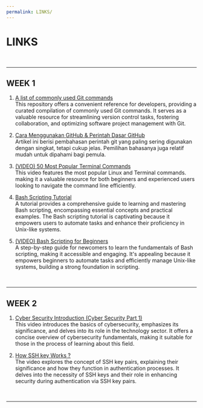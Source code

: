 ```yaml
---
permalink: LINKS/
---
```


# LINKS
<br>
<hr>

## WEEK 1

1. [A list of commonly used Git commands](https://github.com/joshnh/Git-Commands)<br>
This repository offers a convenient reference for developers, providing a curated compilation of commonly used Git commands. It serves as a valuable resource for streamlining version control tasks, fostering collaboration, and optimizing software project management with Git.

2. [Cara Menggunakan GitHub & Perintah Dasar GitHub](https://www.hostinger.co.id/tutorial/cara-menggunakan-github-perintah-dasar-github)<br>
Artikel ini berisi pembahasan perintah git yang paling sering digunakan dengan singkat, tetapi cukup jelas. Pemilihan bahasanya juga relatif mudah untuk dipahami bagi pemula.

3. [(VIDEO) 50 Most Popular Terminal Commands](https://www.youtube.com/watch?v=ZtqBQ68cfJc)<br>
This video features the most popular Linux and Terminal commands. making it a valuable resource for both beginners and experienced users looking to navigate the command line efficiently.

4. [Bash Scripting Tutorial](https://www.javatpoint.com/bash)<br>
A tutorial provides a comprehensive guide to learning and mastering Bash scripting, encompassing essential concepts and practical examples. The Bash scripting tutorial is captivating because it empowers users to automate tasks and enhance their proficiency in Unix-like systems.

5. [(VIDEO) Bash Scripting for Beginners](https://www.youtube.com/watch?v=tK9Oc6AEnR4)<br>
A step-by-step guide for newcomers to learn the fundamentals of Bash scripting, making it accessible and engaging. It's appealing because it empowers beginners to automate tasks and efficiently manage Unix-like systems, building a strong foundation in scripting.
<br>
<hr>

## WEEK 2

1. [Cyber Security Introduction (Cyber Security Part 1)](https://youtu.be/rcDO8km6R6c?si=gTfja7uJk1otT_jP)<br>
This video introduces the basics of cybersecurity, emphasizes its significance, and delves into its role in the technology sector. It offers a concise overview of cybersecurity fundamentals, making it suitable for those in the process of learning about this field.

2. [How SSH key Works ?](https://youtu.be/y2SWzw9D4RA?si=-Byb8Y9Rp9c9_tVy)<br>
The video explores the concept of SSH key pairs, explaining their significance and how they function in authentication processes. It delves into the necessity of SSH keys and their role in enhancing security during authentication via SSH key pairs.
<br>
<hr>
